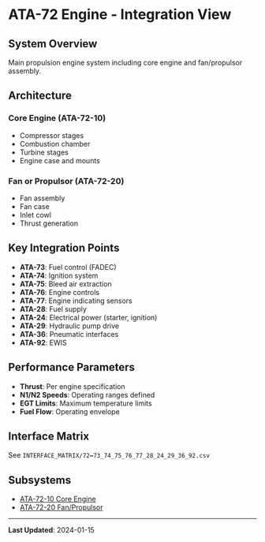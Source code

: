 # ATA-72 Engine - Integration View

## System Overview

Main propulsion engine system including core engine and fan/propulsor assembly.

## Architecture

### Core Engine (ATA-72-10)
- Compressor stages
- Combustion chamber
- Turbine stages
- Engine case and mounts

### Fan or Propulsor (ATA-72-20)
- Fan assembly
- Fan case
- Inlet cowl
- Thrust generation

## Key Integration Points

- **ATA-73**: Fuel control (FADEC)
- **ATA-74**: Ignition system
- **ATA-75**: Bleed air extraction
- **ATA-76**: Engine controls
- **ATA-77**: Engine indicating sensors
- **ATA-28**: Fuel supply
- **ATA-24**: Electrical power (starter, ignition)
- **ATA-29**: Hydraulic pump drive
- **ATA-36**: Pneumatic interfaces
- **ATA-92**: EWIS

## Performance Parameters

- **Thrust**: Per engine specification
- **N1/N2 Speeds**: Operating ranges defined
- **EGT Limits**: Maximum temperature limits
- **Fuel Flow**: Operating envelope

## Interface Matrix

See `INTERFACE_MATRIX/72↔73_74_75_76_77_28_24_29_36_92.csv`

## Subsystems

- [ATA-72-10 Core Engine](./SUBSYSTEMS/ATA-72-10_CORE_ENGINE/)
- [ATA-72-20 Fan/Propulsor](./SUBSYSTEMS/ATA-72-20_FAN_OR_PROPULSOR/)

---

**Last Updated**: 2024-01-15
